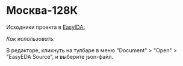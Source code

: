 # Москва-128К

Исходники проекта в [EasyIDA:](https://easyeda.com/)

*Как использовать:*

В редакторе, кликнуть на тулбаре в меню "Document" > "Open" > "EasyEDA Source", и выберите json-файл.

